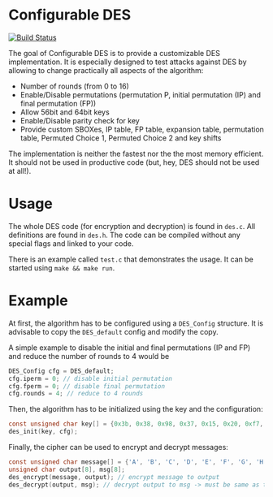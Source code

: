 # Configurable DES
[![Build Status](https://travis-ci.com/misc0110/configurable-DES.svg?branch=master)](https://travis-ci.com/misc0110/configurable-DES)

The goal of Configurable DES is to provide a customizable DES implementation. It is especially designed to test attacks against DES by allowing to change practically all aspects of the algorithm:
* Number of rounds (from 0 to 16)
* Enable/Disable permutations (permutation P, initial permutation (IP) and final permutation (FP))
* Allow 56bit and 64bit keys
* Enable/Disable parity check for key
* Provide custom SBOXes, IP table, FP table, expansion table, permutation table, Permuted Choice 1, Permuted Choice 2 and key shifts
 
The implementation is neither the fastest nor the the most memory efficient. It should not be used in productive code (but, hey, DES should not be used at all!). 

# Usage

The whole DES code (for encryption and decryption) is found in ```des.c```. All definitions are found in ```des.h```. The code can be compiled without any special flags and linked to your code. 

There is an example called ```test.c``` that demonstrates the usage. It can be started using ```make && make run```.

# Example

At first, the algorithm has to be configured using a ```DES_Config``` structure. It is advisable to copy the ```DES_default``` config and modify the copy. 

A simple example to disable the initial and final permutations (IP and FP) and reduce the number of rounds to 4 would be
```C
DES_Config cfg = DES_default;
cfg.iperm = 0; // disable initial permutation
cfg.fperm = 0; // disable final permutation
cfg.rounds = 4; // reduce to 4 rounds
```

Then, the algorithm has to be initialized using the key and the configuration:
```C
const unsigned char key[] = {0x3b, 0x38, 0x98, 0x37, 0x15, 0x20, 0xf7, 0x5e};
des_init(key, cfg);
```

Finally, the cipher can be used to encrypt and decrypt messages:
```C
const unsigned char message[] = {'A', 'B', 'C', 'D', 'E', 'F', 'G', 'H'};
unsigned char output[8], msg[8];
des_encrypt(message, output); // encrypt message to output
des_decrypt(output, msg); // decrypt output to msg -> must be same as the original message
```
